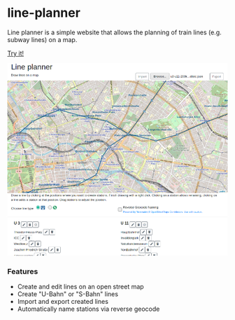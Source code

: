 # line-planner

Line planner is a simple website that allows the planning of train lines (e.g. subway lines) on a map.

[Try it!](https://frcroth.github.io/line-planner/)  

![](doc/Screenshot_20210314_155624.png)

### Features
- Create and edit lines on an open street map
- Create "U-Bahn" or "S-Bahn" lines
- Import and export created lines
- Automatically name stations via reverse geocode
